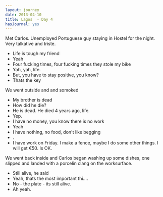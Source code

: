 ```yaml
---
layout: journey
date: 2013-04-10
title: Lagos  - Day 4
hasJournal: yes
---
```

Met Carlos. Unemployed Portuguese guy staying in Hostel for the night. Very talkative and triste.

* Life is tough my friend
* Yeah
* Four fucking times, four fucking times they stole my bike
* Yah, yah, life.
* But, you have to stay positive, you know?
* Thats the key

We went outside and and somoked

* My brother is dead
* How did he die?
* He is dead. He died 4 years ago, life.
* Yep.
* I have no money, you know there is no work
* Yeah
* I have nothing, no food, don't like begging
* .
* I have work on Friday. I make a fence, maybe I do some other things. I will get €50. Is OK.

We went back inside and Carlos began washing up some dishes, one slipped and landed with a porcelin clang on the worksurface.

* Still alive, he said
* Yeah, thats the most important thi....
* No - the plate - its still alive.
* Ah yeah.
